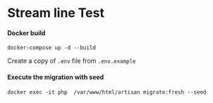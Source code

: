 # Stream line Test

#### Docker build

    docker-compose up -d --build


Create a copy of `.env` file from `.env.example`



#### Execute the migration with seed
    docker exec -it php  /var/www/html/artisan migrate:fresh --seed
